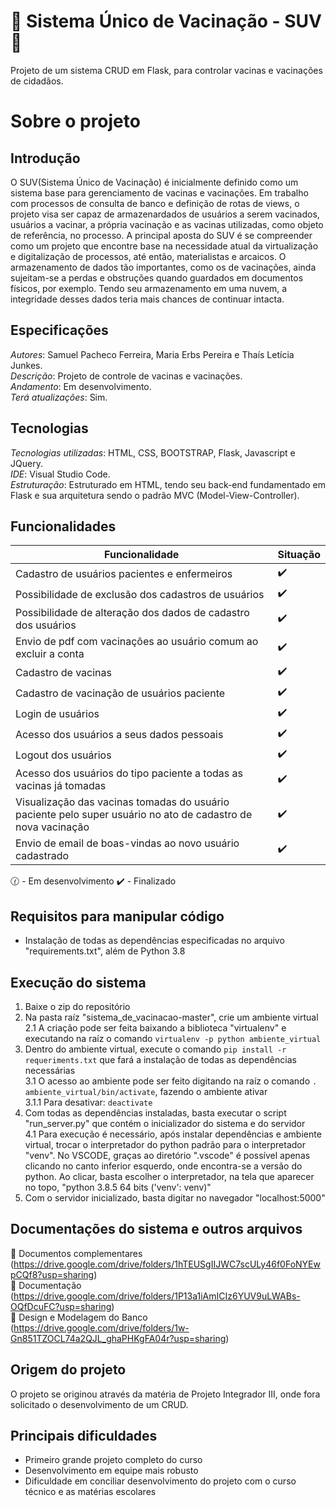 # :syringe: Sistema Único de Vacinação - SUV :syringe:
Projeto de um sistema CRUD em Flask, para controlar vacinas e vacinações de cidadãos.  

# Sobre o projeto

## Introdução
O SUV(Sistema Único de Vacinação) é inicialmente definido como um sistema base para gerenciamento de vacinas e vacinações. Em trabalho com processos de consulta de banco e definição de rotas de views, o projeto visa ser capaz de armazenardados de usuários a serem vacinados, usuários a vacinar, a própria vacinação e as vacinas utilizadas, como objeto de referência, no processo. A principal aposta do SUV é se compreender como um projeto que encontre base na necessidade atual da virtualização e digitalização de processos, até então, materialistas e arcaicos. O armazenamento de dados tão importantes, como os de vacinações, ainda sujeitam-se a perdas e obstruções quando guardados em documentos físicos, por exemplo. Tendo seu armazenamento em uma nuvem, a integridade desses dados teria mais chances de continuar intacta.

## Especificações
*Autores*: Samuel Pacheco Ferreira, Maria Erbs Pereira e Thaís Letícia Junkes.      
*Descrição*: Projeto de controle de vacinas e vacinações.  
*Andamento*: Em desenvolvimento.    
*Terá atualizações*: Sim.        

## Tecnologias
*Tecnologias utilizadas*: HTML, CSS, BOOTSTRAP, Flask, Javascript e JQuery.      
*IDE*: Visual Studio Code.      
*Estruturação*: Estruturado em HTML, tendo seu back-end fundamentado em Flask e sua arquitetura sendo o padrão MVC (Model-View-Controller).    

## Funcionalidades
| Funcionalidade | Situação |
| ----------- | ----------- |
| Cadastro de usuários pacientes e enfermeiros | :heavy_check_mark: |
| Possibilidade de exclusão dos cadastros de usuários| :heavy_check_mark: |
| Possibilidade de alteração dos dados de cadastro dos usuários| :heavy_check_mark: |
| Envio de pdf com vacinações ao usuário comum ao excluir a conta| :heavy_check_mark: |
| Cadastro de vacinas | :heavy_check_mark: |
| Cadastro de vacinação de usuários paciente | :heavy_check_mark: |
| Login de usuários | :heavy_check_mark: |
| Acesso dos usuários a seus dados pessoais | :heavy_check_mark: |
| Logout dos usuários | :heavy_check_mark: |
| Acesso dos usuários do tipo paciente a todas as vacinas já tomadas | :heavy_check_mark: |
| Visualização das vacinas tomadas do usuário paciente pelo super usuário no ato de cadastro de nova vacinação | :heavy_check_mark: |
| Envio de email de boas-vindas ao novo usuário cadastrado| :heavy_check_mark: |

:clock130: - Em desenvolvimento   :heavy_check_mark: - Finalizado

## Requisitos para manipular código
* Instalação de todas as dependências especificadas no arquivo "requirements.txt", além de Python 3.8 

## Execução do sistema
1. Baixe o zip do repositório
2. Na pasta raíz "sistema_de_vacinacao-master", crie um ambiente virtual  
2.1 A criação pode ser feita baixando a biblioteca "virtualenv" e executando na raíz o comando `virtualenv -p python ambiente_virtual`
3. Dentro do ambiente virtual, execute o comando `pip install -r requeriments.txt` que fará a instalação de todas as dependências necessárias   
3.1 O acesso ao ambiente pode ser feito digitando na raíz o comando `. ambiente_virtual/bin/activate`, fazendo o ambiente ativar  
3.1.1 Para desativar: `deactivate`
4. Com todas as dependências instaladas, basta executar o script "run_server.py" que contém o inicializador do sistema e do servidor  
4.1 Para execução é necessário, após instalar dependências e ambiente virtual, trocar o interpretador do python padrão para o interpretador "venv". No VSCODE, graças ao diretório ".vscode" é possível apenas clicando no canto inferior esquerdo, onde encontra-se a versão do python. Ao clicar, basta escolher o interpretador, na tela que aparecer no topo, "python 3.8.5 64 bits ('venv': venv)"  
5. Com o servidor inicializado, basta digitar no navegador "localhost:5000"

## Documentações do sistema e outros arquivos
:link: Documentos complementares  (https://drive.google.com/drive/folders/1hTEUSgIIJWC7scULy46f0FoNYEwpCQf8?usp=sharing)  
:link: Documentação (https://drive.google.com/drive/folders/1P13a1iAmICIz6YUV9uLWABs-OQfDcuFC?usp=sharing)  
:link: Design e Modelagem do Banco (https://drive.google.com/drive/folders/1w-Gn851TZOCL74a2QJL_ghaPHKgFA04r?usp=sharing)

## Origem do projeto
O projeto se originou através da matéria de Projeto Integrador III, onde fora solicitado o desenvolvimento de um CRUD.      
 
## Principais dificuldades
* Primeiro grande projeto completo do curso
* Desenvolvimento em equipe mais robusto
* Dificuldade em conciliar desenvolvimento do projeto com o curso técnico e as matérias escolares





